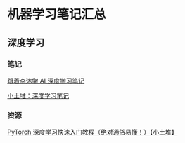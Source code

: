 # 机器学习笔记汇总

## 深度学习

### 笔记

[跟着李沐学 AI 深度学习笔记](./LIMU/README.md)

[小土堆：深度学习笔记](./TuDui/README.md)

### 资源

[PyTorch 深度学习快速入门教程（绝对通俗易懂！）【小土堆】](https://www.bilibili.com/video/BV1hE411t7RN)

